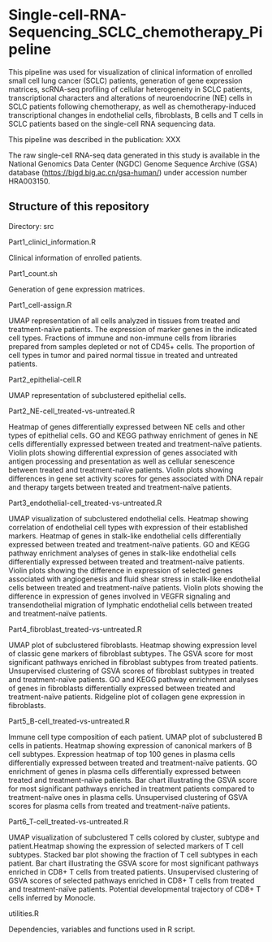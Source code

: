 # Single-cell-RNA-Sequencing_SCLC_chemotherapy_Pipeline

This pipeline was used for visualization of clinical information of enrolled small cell lung cancer (SCLC) patients, generation of gene expression matrices, scRNA-seq profiling of cellular heterogeneity in SCLC patients, transcriptional characters and alterations of neuroendocrine (NE) cells in SCLC patients following chemotherapy, as well as chemotherapy-induced transcriptional changes in endothelial cells, fibroblasts, B cells and T cells in SCLC patients based on the single-cell RNA sequencing data.



This pipeline was described in the publication: XXX



The raw single-cell RNA-seq data generated in this study is available in the National Genomics Data Center (NGDC) Genome Sequence Archive (GSA) database (https://bigd.big.ac.cn/gsa-human/) under accession number HRA003150.




## Structure of this repository

Directory: src



Part1_clinicl_information.R

Clinical information of enrolled patients.



Part1_count.sh

Generation of gene expression matrices. 



Part1_cell-assign.R

UMAP representation of all cells analyzed in tissues from treated and treatment-naïve patients.  The expression of marker genes in the indicated cell types. Fractions of immune and non-immune cells from libraries prepared from samples depleted or not of CD45+ cells. The proportion of cell types in tumor and paired normal tissue in treated and untreated patients.



Part2_epithelial-cell.R

UMAP representation of subclustered epithelial cells.



Part2_NE-cell_treated-vs-untreated.R

Heatmap of genes differentially expressed between NE cells and other types of epithelial cells. GO and KEGG pathway enrichment of genes in NE cells differentially expressed between treated and treatment-naïve patients. Violin plots showing differential expression of genes associated with antigen processing and presentation as well as cellular senescence between treated and treatment-naïve patients.  Violin plots showing differences in gene set activity scores for genes associated with DNA repair and therapy targets between treated and treatment-naïve patients. 



Part3_endothelial-cell_treated-vs-untreated.R

UMAP visualization of subclustered endothelial cells. Heatmap showing correlation of endothelial cell types with expression of their established markers.  Heatmap of genes in stalk-like endothelial cells differentially expressed between treated and treatment-naïve patients.  GO and KEGG pathway enrichment analyses of genes in stalk-like endothelial cells differentially expressed between treated and treatment-naïve patients. Violin plots showing the difference in expression of selected genes associated with angiogenesis and fluid shear stress in stalk-like endothelial cells between treated and treatment-naïve patients. Violin plots showing the difference in expression of genes involved in VEGFR signaling and transendothelial migration of lymphatic endothelial cells between treated and treatment-naïve patients.



Part4_fibroblast_treated-vs-untreated.R

UMAP plot of subclustered fibroblasts. Heatmap showing expression level of classic gene markers of fibroblast subtypes. The GSVA score for most significant pathways enriched in fibroblast subtypes from treated patients. Unsupervised clustering of GSVA scores of fibroblast subtypes in treated and treatment-naïve patients. GO and KEGG pathway enrichment analyses of genes in fibroblasts differentially expressed between treated and treatment-naïve patients. Ridgeline plot of collagen gene expression in fibroblasts.


Part5_B-cell_treated-vs-untreated.R

Immune cell type composition of each patient. UMAP plot of subclustered B cells in patients. Heatmap showing expression of canonical markers of B cell subtypes. Expression heatmap of top 100 genes in plasma cells differentially expressed between treated and treatment-naïve patients. GO enrichment of genes in plasma cells differentially expressed between treated and treatment-naïve patients. Bar chart illustrating the GSVA score for most significant pathways enriched in treatment patients compared to treatment-naïve ones in plasma cells. Unsupervised clustering of GSVA scores for plasma cells from treated and treatment-naïve patients. 



Part6_T-cell_treated-vs-untreated.R

UMAP visualization of subclustered T cells colored by cluster, subtype and patient.Heatmap showing the expression of selected markers of T cell subtypes. Stacked bar plot showing the fraction of T cell subtypes in each patient. Bar chart illustrating the GSVA score for most significant pathways enriched in CD8+ T cells from treated patients. Unsupervised clustering of GSVA scores of selected pathways enriched in CD8+ T cells from treated and treatment-naïve patients. Potential developmental trajectory of CD8+ T cells inferred by Monocle.



utilities.R

Dependencies, variables and functions used in R script.
